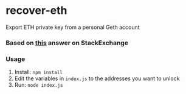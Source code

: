 # recover-eth
Export ETH private key from a personal Geth account

### Based on [this](https://ethereum.stackexchange.com/a/31175/60997) answer on StackExchange

### Usage
1. Install: `npm install`
2. Edit the variables in `index.js` to the addresses you want to unlock
3. Run: `node index.js`
